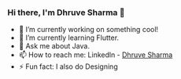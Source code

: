 ### Hi there, I'm Dhruve Sharma  👋



- 🔭 I’m currently working on something cool!
- 🌱 I’m currently learning Flutter.
- 💬 Ask me about Java.
- 📫 How to reach me: Linkedln - [Dhruve Sharma](https://www.linkedin.com/in/dhruve-sharma-7b69ba223)
- ⚡ Fun fact: I also do Designing
